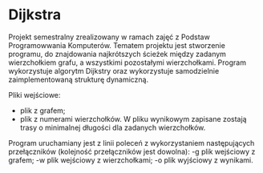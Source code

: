 # Dijkstra
Projekt semestralny zrealizowany w ramach zajęć z Podstaw Programowwania Komputerów.
Tematem projektu jest stworzenie programu, do znajdowania najkrótszych ścieżek między zadanym wierzchołkiem grafu, a wszystkimi pozostałymi wierzchołkami. Program wykorzystuje algorytm Dijkstry oraz wykorzystuje samodzielnie zaimplementowaną strukturę dynamiczną.


Pliki wejściowe:
- plik z grafem;
- plik z numerami wierzchołków.
W pliku wynikowym zapisane zostają trasy o minimalnej długości dla zadanych wierzchołków.

Program uruchamiany jest z linii poleceń z wykorzystaniem następujących przełączników (kolejność przełączników jest dowolna):
-g plik wejściowy z grafem;
-w plik wejściowy z wierzchołkami;
-o plik wyjściowy z wynikami.
